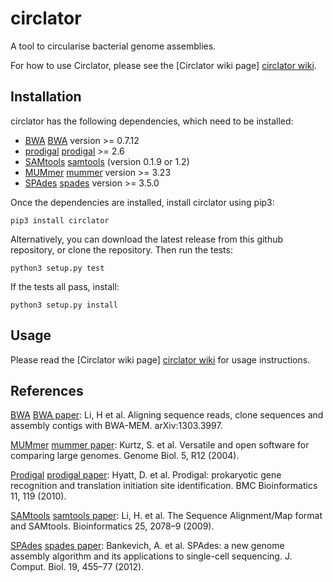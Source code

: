 circlator
=========

A tool to circularise bacterial genome assemblies.

For how to use Circlator, please see the [Circlator wiki page] [circlator wiki].


Installation
------------

circlator has the following dependencies, which need to be installed:
  * [BWA] [BWA] version >= 0.7.12
  * [prodigal] [prodigal] >= 2.6
  * [SAMtools] [samtools] (version 0.1.9 or 1.2)
  * [MUMmer] [mummer] version >= 3.23
  * [SPAdes] [spades] version >= 3.5.0


Once the dependencies are installed, install circlator using pip3:

    pip3 install circlator

Alternatively, you can download the latest release from this github repository,
or clone the repository. Then run the tests:

    python3 setup.py test

If the tests all pass, install:

    python3 setup.py install


Usage
-----

Please read the [Circlator wiki page] [circlator wiki] for usage instructions.


References
----------

[BWA] [BWA paper]: Li, H et al. Aligning sequence reads, clone sequences and assembly contigs with BWA-MEM. arXiv:1303.3997.

[MUMmer] [mummer paper]: Kurtz, S. et al. Versatile and open software for comparing large genomes. Genome Biol. 5, R12 (2004).

[Prodigal] [prodigal paper]: Hyatt, D. et al. Prodigal: prokaryotic gene recognition and translation initiation site identification. BMC Bioinformatics 11, 119 (2010).

[SAMtools] [samtools paper]: Li, H. et al. The Sequence Alignment/Map format and SAMtools. Bioinformatics 25, 2078–9 (2009).

[SPAdes] [spades paper]: Bankevich, A. et al. SPAdes: a new genome assembly algorithm and its applications to single-cell sequencing. J. Comput. Biol. 19, 455–77 (2012).


  [BWA]: http://bio-bwa.sourceforge.net/
  [BWA paper]: http://arxiv.org/abs/1303.3997
  [circlator wiki]: https://github.com/sanger-pathogens/circlator/wiki
  [mummer]: http://mummer.sourceforge.net/
  [mummer paper]: http://genomebiology.com/content/5/2/R12
  [prodigal]: http://prodigal.ornl.gov/
  [prodigal paper]: http://www.biomedcentral.com/1471-2105/11/119
  [samtools]: http://www.htslib.org/
  [samtools paper]: http://bioinformatics.oxfordjournals.org/content/25/16/2078.abstract
  [spades]: http://bioinf.spbau.ru/spades
  [spades paper]: http://online.liebertpub.com/doi/abs/10.1089/cmb.2012.0021

